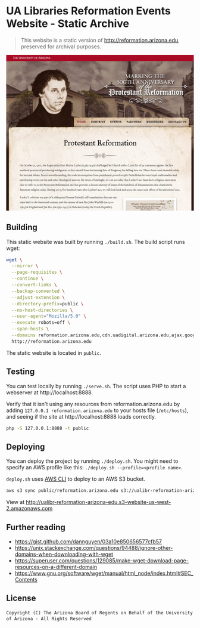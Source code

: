 # UA Libraries Reformation Events Website - Static Archive

> This website is a static version of http://reformation.arizona.edu, preserved for archival purposes.

![screenshot](screenshot.jpg)

## Building

This static website was built by running `./build.sh`. The build script runs wget:

```sh
wget \
  --mirror \
  --page-requisites \
  --continue \
  --convert-links \
  --backup-converted \
  --adjust-extension \
  --directory-prefix=public \
  --no-host-directories \
  --user-agent="Mozilla/5.0" \
  --execute robots=off \
  --span-hosts \
  --domains reformation.arizona.edu,cdn.uadigital.arizona.edu,ajax.googleapis.com \
  http://reformation.arizona.edu
```

The static website is located in `public`.

## Testing

You can test locally by running `./serve.sh`. The script uses PHP to start a webserver at http://localhost:8888.

Verify that it isn't using any resources from reformation.arizona.edu by adding `127.0.0.1 reformation.arizona.edu` to your hosts file (`/etc/hosts`), and seeing if the site at http://localhost:8888 loads correctly.

```sh
php -S 127.0.0.1:8888 -t public
```

## Deploying

You can deploy the project by running `./deploy.sh`. You might need to specify an AWS profile like this: `./deploy.sh --profile=<profile name>`.

`deploy.sh` uses [AWS CLI](https://aws.amazon.com/cli/) to deploy to an AWS S3 bucket.

```sh
aws s3 sync public/reformation.arizona.edu s3://ualibr-reformation-arizona-edu --delete
```

View at http://ualibr-reformation-arizona-edu.s3-website-us-west-2.amazonaws.com

## Further reading

* https://gist.github.com/dannguyen/03a10e850656577cfb57
* https://unix.stackexchange.com/questions/94488/ignore-other-domains-when-downloading-with-wget
* https://superuser.com/questions/129085/make-wget-download-page-resources-on-a-different-domain
* https://www.gnu.org/software/wget/manual/html_node/index.html#SEC_Contents

## License

```
Copyright (C) The Arizona Board of Regents on Behalf of the University of Arizona - All Rights Reserved
```
